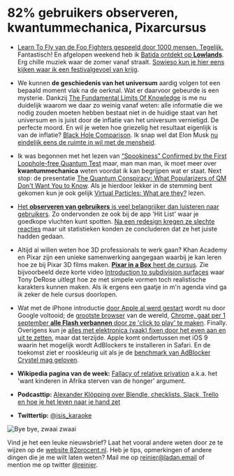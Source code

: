 # 82% gebruikers observeren, kwantummechanica, Pixarcursus

- [Learn To Fly van de Foo Fighters gespeeld door 1000 mensen. Tegelijk.](https://www.youtube.com/watch?v=JozAmXo2bDE) Fantastisch! En afgelopen weekend heb ik [Batida ontdekt op **Lowlands**](https://open.spotify.com/album/7kTCzZt5MtBUYMnruS0wuW). Erg chille muziek waar de zomer vanaf straalt. [Sowieso kun je hier eens kijken waar ik een festivalgevoel van krijg](https://open.spotify.com/user/reinier/playlist/11LI2ndohKxa1UDkUW4iEn).

- We kunnen **de geschiedenis van het universum** aardig volgen tot een bepaald moment vlak na de oerknal. Wat er daarvoor gebeurde is een mysterie. Dankzij [The Fundamental Limits Of Knowledge](https://medium.com/starts-with-a-bang/throwback-thursday-the-fundamental-limits-of-knowledge-200b10b86c8) is me nu duidelijk waarom we daar zo weinig vanaf weten: alle informatie die we nodig zouden moeten hebben bestaat niet in de huidige staat van het universum en is juist door de inflatie van het universum vernietigd. De perfecte moord. En wil je weten hoe griezelig het resultaat eigenlijk is van de inflatie? [Black Hole Comparison](https://www.youtube.com/watch?v=QgNDao7m41M). Ik snap wel dat Elon Musk [nu eindelijk eens de ruimte in wil met de mensheid](http://www.quora.com/Why-does-Elon-Musk-want-to-back-up-humanity-on-Mars-instead-of-Antarctica-in-the-ocean-or-underground).

- Ik was begonnen met het lezen van [“Spookiness” Confirmed by the First Loophole-free Quantum Test](http://fqxi.org/community/forum/topic/2581) maar, man man man, ik moet meer over **kwantummechanica** weten voordat ik kan begrijpen wat er staat. Next stop: de presentatie [The Quantum Conspiracy: What Popularizers of QM Don't Want You to Know](https://www.youtube.com/watch?v=dEaecUuEqfc). Als je hierdoor lekker in de stemming bent gekomen kun je ook gelijk [Virtual Particles: What are they?](http://profmattstrassler.com/articles-and-posts/particle-physics-basics/virtual-particles-what-are-they/) lezen.

- [Het **observeren van gebruikers** is veel belangrijker dan luisteren naar gebruikers](http://sinds82.nl/2015/02/23/luister-vooral-niet-naar-je-gebruikers/). Zo ondervonden ze ook bij de app 'Hit List' waar je goedkope vluchten kunt spotten. [Na een redesign kregen ze slechte reacties](https://medium.com/what-i-learned-building/the-user-is-always-right-eab73c620e7d) maar uit statistieken konden ze concluderen dat ze het juiste hadden gedaan.

- Altijd al willen weten hoe 3D professionals te werk gaan? Khan Academy en Pixar zijn een unieke samenwerking aangegaan waarbij je kan leren hoe ze bij Pixar 3D films maken. [**Pixar in a Box** heet de cursus](https://www.khanacademy.org/partner-content/pixar). Zie bijvoorbeeld deze korte video [Introduction to subdivision surfaces](https://www.khanacademy.org/partner-content/pixar/modeling-character/modeling-subdivision/v/cm-start) waar Tony DeRose uitlegt hoe ze met simpele vormen toch realistische karakters kunnen maken. Als ik ergens een gaatje in m'n agenda vind ga ik zeker de hele cursus doorlopen.

- Wat met de iPhone introductie [door Apple al werd gestart](http://www.apple.com/hotnews/thoughts-on-flash/) wordt nu door Google voltooid; de [grootste browser](http://www.w3schools.com/browsers/browsers_stats.asp) van de wereld, [Chrome, gaat per 1 september **alle Flash verbannen** door ze 'click to play' te maken](http://www.theregister.co.uk/2015/08/28/google_says_flash_ads_out_september/). Finally. Overigens kun je [alles met elektronica (vaak) fixen door het even aan en uit te zetten](http://growthalytics.com/troubleshooting/programming/2015/08/21/the-power-of-power-cycling/), maar dat terzijde. Apple komt ondertussen met iOS 9 waarin het mogelijk wordt AdBlockers te installeren in Safari. En de toekomst ziet er rooskleurig uit als je de [benchmark van AdBlocker Crystel mag geloven](http://murphyapps.co/blog/2015/8/22/crystal-benchmarks).

- **Wikipedia pagina van de week:** [Fallacy of relative privation](https://en.wikipedia.org/wiki/Fallacy_of_relative_privation) a.k.a. het 'want kinderen in Afrika sterven van de honger' argument.

- **Podcasttip:** [Alexander Klöpping over Blendle, checklists, Slack, Trello en hoe je het leven naar je hand zet](http://kritischemassa.com/alexander-klopping-over-blendle-checklists-slack-trello-en-hoe-je-het-leven-naar-je-hand-zet/)

- **Twittertip:** [@isis_karaoke](https://twitter.com/isis_karaoke)

![Bye bye, zwaai zwaai](https://media.giphy.com/media/10dyId2i4S8YwM/giphy.gif)

Vind je het een leuke nieuwsbrief? Laat het vooral andere weten door ze te wijzen op de [website 82procent.nl](http://82procent.nl). Heb je tips, opmerkingen of andere dingen die je me wilt laten weten? Mail me op reinier@ladan.email of mention me op twitter [@reinier](https://twitter.com/reinier). 